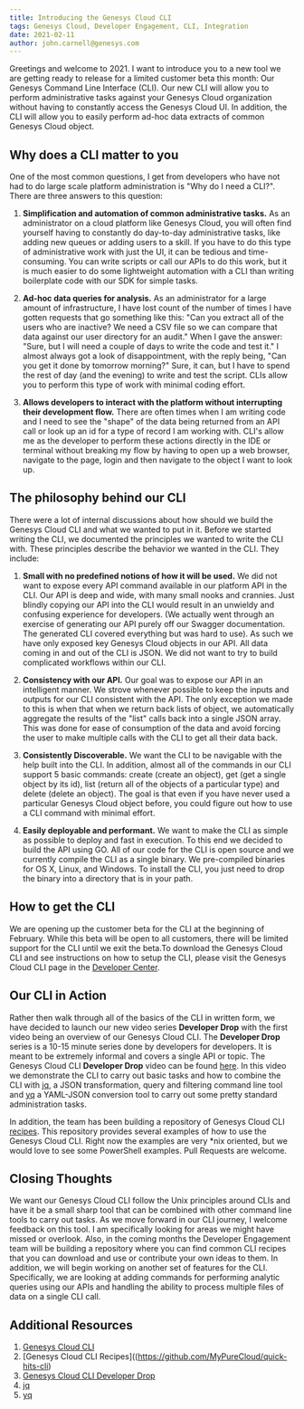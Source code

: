 ```yaml
---
title: Introducing the Genesys Cloud CLI 
tags: Genesys Cloud, Developer Engagement, CLI, Integration
date: 2021-02-11
author: john.carnell@genesys.com
---
```


Greetings and welcome to 2021. I want to introduce you to a new tool we are getting ready to release for a limited customer beta this month: Our Genesys Command Line Interface (CLI). Our new CLI will allow you to perform administrative tasks against your Genesys Cloud organization without having to constantly access the Genesys Cloud UI. In addition, the CLI will allow you to easily perform ad-hoc data extracts of common Genesys Cloud object.

## Why does a CLI matter to you
One of the most common questions, I get from developers who have not had to do large scale platform administration is "Why do I need a CLI?". There are three answers to this question:

1. **Simplification and automation of common administrative tasks.** As an administrator on a cloud platform like Genesys Cloud, you will often find yourself having to constantly do day-to-day administrative tasks, like adding new queues or adding users to a skill. If you have to do this type of administrative work with just the UI, it can be tedious and time-consuming. You can write scripts or call our APIs to do this work, but it is much easier to do some lightweight automation with a CLI than writing boilerplate code with our SDK for simple tasks.

2. **Ad-hoc data queries for analysis.** As an administrator for a large amount of infrastructure, I have lost count of the number of times I have gotten requests that go something like this: "Can you extract all of the users who are inactive? We need a CSV file so we can compare that data against our user directory for an audit." When I gave the answer: "Sure, but I will need a couple of days to write the code and test it." I almost always got a look of disappointment, with the reply being, "Can you get it done by tomorrow morning?" Sure, it can, but I have to spend the rest of day (and the evening) to write and test the script. CLIs allow you to perform this type of work with minimal coding effort.

3. **Allows developers to interact with the platform without interrupting their development flow.** There are often times when I am writing code and I need to see the "shape" of the data being returned from an API call or look up an id for a type of record I am working with. CLI's allow me as the developer to perform these actions directly in the IDE or terminal without breaking my flow by having to open up a web browser, navigate to the page, login and then navigate to the object I want to look up.

## The philosophy behind our CLI
There were a lot of internal discussions about how should we build the Genesys Cloud CLI and what we wanted to put in it. Before we started writing the CLI, we documented the principles we wanted to write the CLI with. These principles describe the behavior we wanted in the CLI. They include:

1. **Small with no predefined notions of how it will be used.** We did not want to expose every API command available in our platform API in the CLI. Our API is deep and wide, with many small nooks and crannies. Just blindly copying our API into the CLI would result in an unwieldy and confusing experience for developers. (We actually went through an exercise of generating our API purely off our Swagger documentation. The generated CLI covered everything but was hard to use). As such we have only exposed key Genesys Cloud objects in our API. All data coming in and out of the CLI is JSON. We did not want to try to build complicated workflows within our CLI.

2. **Consistency with our API.** Our goal was to expose our API in an intelligent manner. We strove whenever possible to keep the inputs and outputs for our CLI consistent with the API. The only exception we made to this is when that when we return back lists of object, we automatically aggregate the results of the "list" calls back into a single JSON array. This was done for ease of consumption of the data and avoid forcing the user to make multiple calls with the CLI to get all their data back.

3. **Consistently Discoverable.** We want the CLI to be navigable with the help built into the CLI. In addition, almost all of the commands in our CLI support 5 basic commands: create (create an object), get (get a single object by its id), list (return all of the objects of a particular type) and delete (delete an object). The goal is that even if you have never used a particular Genesys Cloud object before, you could figure out how to use a CLI command with minimal effort.

3. **Easily deployable and performant.** We want to make the CLI as simple as possible to deploy and fast in execution. To this end we decided to build the API using GO. All of our code for the CLI is open source and we currently compile the CLI as a single binary. We pre-compiled binaries for OS X, Linux, and Windows. To install the CLI, you just need to drop the binary into a directory that is in your path.

## How to get the CLI
We are opening up the customer beta for the CLI at the beginning of February. While this beta will be open to all customers, there will be limited support for the CLI until we exit the beta.To download the Genesys Cloud CLI and see instructions on how to setup the CLI, please visit the Genesys Cloud CLI page in the [Developer Center](/api/rest/command-line-interface/).

## Our CLI in Action
Rather then walk through all of the basics of the CLI in written form, we have decided to launch our new video series **Developer Drop** with the first video being an overview of our Genesys Cloud CLI. The **Developer Drop** series is a 10-15 minute series done by developers for developers. It is meant to be extremely informal and covers a single API or topic. The Genesys Cloud CLI **Developer Drop** video can be found [here](https://www.youtube.com/watch?v=OnYDs5NsLpU&list=PL01cVFOkuN70Rk8xgI8pk_tKMcTW4FesF). In this video we demonstrate the CLI to carry out basic tasks and how to combine the CLI with [jq](https://github.com/mikefarah/yq), a JSON transformation, query and filtering command line tool and [yq](https://github.com/mikefarah/yq) a YAML-JSON conversion tool to carry out some pretty standard administration tasks.

In addition, the team has been building a repository of Genesys Cloud CLI [recipes](https://github.com/MyPureCloud/quick-hits-cli). This repository provides several examples of how to use the Genesys Cloud CLI. Right now the examples are very *nix oriented, but we would love to see some PowerShell examples. Pull Requests are welcome.

## Closing Thoughts
We want our Genesys Cloud CLI follow the Unix principles around CLIs and have it be a small sharp tool that can be combined with other command line tools to carry out tasks. As we move forward in our CLI journey, I welcome feedback on this tool. I am specifically looking for areas we might have missed or overlook. Also, in the coming months the Developer Engagement team will be building a repository where you can find common CLI recipes that you can download and use or contribute your own ideas to them. In addition, we will begin working on another set of features for the CLI. Specifically, we are looking at adding commands for performing analytic queries using our APIs and handling the ability to process multiple files of data on a single CLI call.

## Additional Resources
1. [Genesys Cloud CLI](/api/rest/command-line-interface/)
2. [Genesys Cloud CLI Recipes]((https://github.com/MyPureCloud/quick-hits-cli)
3. [Genesys Cloud CLI Developer Drop](https://www.youtube.com/watch?v=OnYDs5NsLpU&list=PL01cVFOkuN70Rk8xgI8pk_tKMcTW4FesF)
4. [jq](https://stedolan.github.io/jq/) 
5. [yq](https://github.com/mikefarah/yq)


